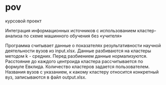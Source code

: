 # pov
курсовой проект

Интеграция информационных источников с использованием кластер- анализа по схеме машинного обучения без «учителя»

Программа считывает данные о показателях результативности научной деятельности вузов из input.xlsx. Данные разбиваются на кластеры методом k - средних. Перед разбиением данные нормализуются. Расстояние до каждого центроида кластера рассчитывается по формуле Евклида. Количество кластеров задается пользователем. Названия вузов с указанием, к какому кластеру относится конкретный вуз, записываются в файл output.xlsx. 
